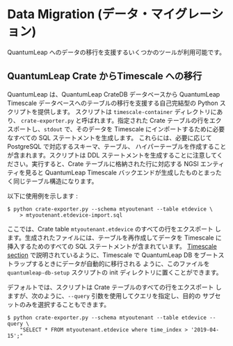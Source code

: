 # Data Migration (データ・マイグレーション)

QuantumLeap へのデータの移行を支援するいくつかのツールが利用可能です。

## QuantumLeap Crate からTimescale への移行

QuantumLeap は、QuantumLeap CrateDB データベースから QuantumLeap
Timescale データベースへのテーブルの移行を支援する自己完結型の Python
スクリプトを提供します。 スクリプトは `timescale-container`
ディレクトリにあり、 `crate-exporter.py` と呼ばれます。指定された
Crate テーブルの行をエクスポートし、`stdout` で、そのデータを Timescale
にインポートするために必要なすべての SQL ステートメントを生成します。
これらには、必要に応じて PostgreSQL で対応するスキーマ、テーブル、
ハイパーテーブルを作成することが含まれます。スクリプトは DDL
ステートメントを生成することに注意してください。実行すると、Crate
テーブルに格納された行に対応する NGSI エンティティを見ると QuantumLeap
Timescale バックエンドが生成したものとまったく同じテーブル構造になります。

以下に使用例を示します :

    $ python crate-exporter.py --schema mtyoutenant --table etdevice \
        > mtyoutenant.etdevice-import.sql

ここでは、Crate table `mtyoutenant.etdevice` のすべての行をエクスポート
します。生成されたファイルには、テーブルを再作成してデータを Timescale
に挿入するためのすべての SQL ステートメントが含まれています。
[Timescale section][ts-admin] で説明されているように、Timescale で
QuantumLeap DB をブートストラップするときにデータが自動的に移行される
ように、このファイルを `quantumleap-db-setup` スクリプトの init
ディレクトリに置くことができます。

デフォルトでは、スクリプトは Crate テーブルのすべての行をエクスポート
しますが、次のように、`--query` 引数を使用してクエリを指定し、目的の
サブセットのみを選択することもできます。

    $ python crate-exporter.py --schema mtyoutenant --table etdevice --query \
        "SELECT * FROM mtyoutenant.etdevice where time_index > '2019-04-15';"


[ts-admin]: ./timescale.md
    "QuantumLeap Timescale"
